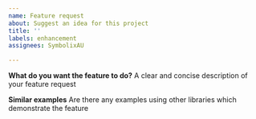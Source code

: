 ```yaml
---
name: Feature request
about: Suggest an idea for this project
title: ''
labels: enhancement
assignees: SymbolixAU

---
```


**What do you want the feature to do?**
A clear and concise description of your feature request

**Similar examples**
Are there any examples using other libraries which demonstrate the feature
